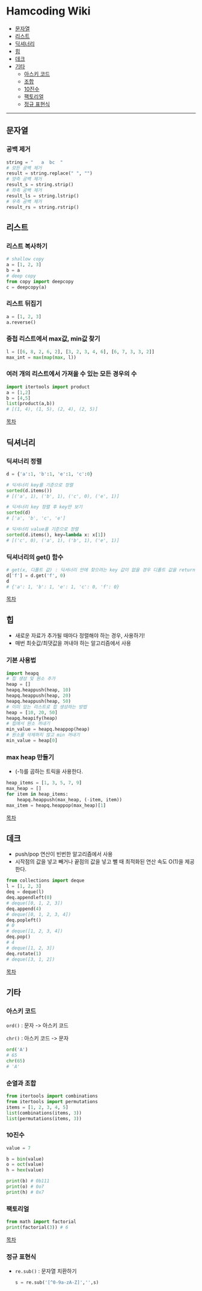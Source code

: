 # Hamcoding Wiki

* [문자열](#문자열)
* [리스트](#리스트)
* [딕셔너리](#딕셔너리)
* [힙](#힙)
* [데크](#데크)
* [기타](#기타)
  * [아스키 코드](#아스키-코드)
  * [조합](#조합)
  * [10진수](#10진수)
  * [팩토리얼](#팩토리얼)
  * [정규 표현식](#정규-표현식)
---

## 문자열

### 공백 제거

```python
string = "   a  bc  "
# 모든 공백 제거
result = string.replace(" ", "")
# 양측 공백 제거
result_s = string.strip()
# 좌측 공백 제거
result_ls = string.lstrip()
# 우측 공백 제거
result_rs = string.rstrip()
```



## 리스트

### 리스트 복사하기

```python
# shallow copy
a = [1, 2, 3]
b = a
# deep copy
from copy import deepcopy
c = deepcopy(a)
```

### 리스트 뒤집기

```python
a = [1, 2, 3]
a.reverse()
```

### 중첩 리스트에서 max값, min값 찾기

```python
l = [[6, 8, 2, 6, 2], [3, 2, 3, 4, 6], [6, 7, 3, 3, 2]]
max_int = max(map(max, l))
```

### 여러 개의 리스트에서 가져올 수 있는 모든 경우의 수

```python
import itertools import product
a = [1,2]
b = [4,5]
list(product(a,b))
# [(1, 4), (1, 5), (2, 4), (2, 5)]
```

[목차](#Hamcoding-Wiki)

## 딕셔너리

### 딕셔너리 정렬

```python
d = {'a':1, 'b':1, 'e':1, 'c':0}

# 딕셔너리 key를 기준으로 정렬
sorted(d.items())
# [('a', 1), ('b', 1), ('c', 0), ('e', 1)]

# 딕셔너리 key 정렬 후 key만 보기
sorted(d)
# ['a', 'b', 'c', 'e']

# 딕셔너리 value를 기준으로 정렬
sorted(d.items(), key=lambda x: x[1])
# [('c', 0), ('a', 1), ('b', 1), ('e', 1)]
```

### 딕셔너리의 get() 함수

```python
# get(x, 디폴트 값) : 딕셔너리 안에 찾으려는 key 값이 없을 경우 디폴트 값을 return함
d['f'] = d.get('f', 0)
d
# {'a': 1, 'b': 1, 'e': 1, 'c': 0, 'f': 0}
```

[목차](#Hamcoding-Wiki)

## 힙

* 새로운 자료가 추가될 때마다 정렬해야 하는 경우, 사용하기!
* 매번 최솟값/최댓값을 꺼내야 하는 알고리즘에서 사용

### 기본 사용법

```python
import heapq
# 힙 생성 및 원소 추가
heap = []
heapq.heappush(heap, 10)
heapq.heappush(heap, 20)
heapq.heappush(heap, 50)
# 이미 있는 리스트로 힙 생성하는 방법
heap = [10, 20, 50]
heapq.heapify(heap)
# 힙에서 원소 꺼내기
min_value = heapq.heappop(heap)
# 원소를 삭제하지 않고 min 꺼내기
min_value = heap[0]
```

### max heap 만들기

* (-1)를 곱하는 트릭을 사용한다.

```python
heap_items = [1, 3, 5, 7, 9]
max_heap = []
for item in heap_items:
    heapq.heappush(max_heap, (-item, item))
max_item = heapq.heappop(max_heap)[1]
```

[목차](#Hamcoding-Wiki)

## 데크

* push/pop 연산이 빈번한 알고리즘에서 사용
* 시작점의 값을 넣고 빼거나 끝점의 값을 넣고 뺄 때 최적화된 연산 속도 O(1)을 제공한다.

```python
from collections import deque
l = [1, 2, 3]
deq = deque(l)
deq.appendleft(0) 
# deque([0, 1, 2, 3])
deq.append(4)
# deque([0, 1, 2, 3, 4])
deq.popleft()
# 0
# deque([1, 2, 3, 4])
deq.pop()
# 4
# deque([1, 2, 3])
deq.rotate(1)
# deque([3, 1, 2])
```

[목차](#Hamcoding-Wiki)

## 기타

### 아스키 코드


`ord()` : 문자 -> 아스키 코드


`chr()` : 아스키 코드 -> 문자


```python
ord('A')
# 65
chr(65)
# 'A'
```

### 순열과 조합
```python
from itertools import combinations
from itertools import permutations
items = [1, 2, 3, 4, 5]
list(combinations(items, 3))
list(permutations(items, 3))
```

### 10진수

```python
value = 7

b = bin(value)
o = oct(value)
h = hex(value)

print(b) # 0b111
print(o) # 0o7
print(h) # 0x7
```

### 팩토리얼

```python
from math import factorial
print(factorial(3)) # 6
```

[목차](#Hamcoding-Wiki)

### 정규 표현식

- `re.sub()` : 문자열 치환하기

  ```python 
  s = re.sub('[^0-9a-zA-Z]','',s)
  ```

